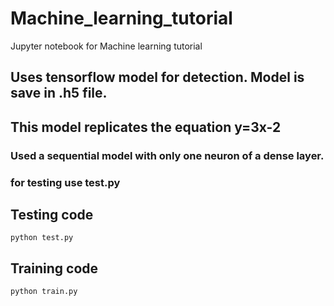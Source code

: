 # Machine_learning_tutorial
Jupyter notebook for Machine learning tutorial


## Uses tensorflow model for detection. Model is save in .h5 file.
## This model replicates the equation y=3x-2

### Used a sequential model with only one neuron of a dense layer.

### for testing use test.py

## Testing code
``` Test code
python test.py
```

## Training code
```Train code
python train.py
```
